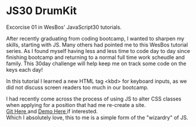 # JS30 DrumKit
Excorcise 01 in WesBos' JavaScript30 tutorials. 

After recently graduating from coding bootcamp, I wanted to sharpen my skills, starting with JS. 
Many others had pointed me to this WesBos tutorial series. As I found myself having less and less time to code day to day since finishing bootcamp and returning 
to a normal full time work scheudle and family. This 30day challenge will help keep me on track some code on the keys each day!

In this tutorial I learned a new HTML tag &lt;kbd&gt; for keyboard inputs, as we did not discuss screen readers too much in our bootcamp. 

I had recently come across the process of using JS to alter CSS classes when applying for a position that had me re-create a site. 
<br><a href="https://github.com/NikRowe/NickGameSite-MaterializeCSS"> Git Here </a> and <a href="https://nickalodeongamesite.netlify.app/"> Demo Here </a> if interested.<br>
Which I absolutely love, this to me is a simple form of the "wizardry" of JS. 
